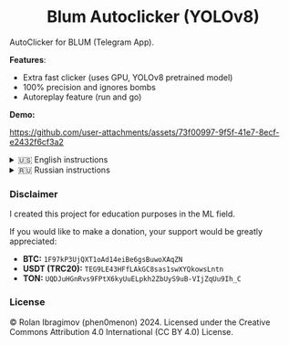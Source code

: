 <h1 align="center">Blum Autoclicker (YOLOv8)</h1>

AutoClicker for BLUM (Telegram App). 

**Features**:

- Extra fast clicker (uses GPU, YOLOv8 pretrained model)
- 100% precision and ignores bombs
- Autoreplay feature (run and go)


**Demo:**

https://github.com/user-attachments/assets/73f00997-9f5f-41e7-8ecf-e2432f6cf3a2


<details>
  <summary>🇺🇸 English instructions</summary>
  <br />

  **Works with the recent (14.07.2024) update.**

  ### Installation

  0. You will need Nvidia GPU to run this app since it uses CUDA cores to achieve fast speed.
  1. Download the repository (https://github.com/phen0menon/blum-autoclicker/releases)
  2. Install Python >= 3.8 (https://www.python.org/downloads/)
  3. Open the cmd or powershell in the project folder (blum-autoclicker).
  4. Install requirements (run in the cmd). Copy and paste the line, not the whole text!:
```
# Base requirements:
      
pip install -r requirements.txt

# PyTorch with CUDA enabled (required!):
      
pip install torch torchvision torchaudio --index-url https://download.pytorch.org/whl/cu118
```
  4. Run the process:
  ```
  python main.py
  ```
  5. Follow instructions given in the cmd

  ### Possible problems

  #### Autoreplay not working

  Try settings Dark mode in the Telegram.

  #### Other problems

  All problems may occur because of PyTorch installed without CUDA support. To fix that, run the following commands:
  ```
  # uninstall existing packages first
  pip uninstall torch torchvision torchaudio
  
  pip install torch torchvision torchaudio --index-url https://download.pytorch.org/whl/cu118
  ```
  
</details>

<details>
  <summary>🇷🇺 Russian instructions</summary>

  ### Установка:

0. Понадобится видеокарта от Nvidia (используем CUDA ядра, чтобы эффективно распознавать изображение)
1. Скачайте репозиторий (https://github.com/phen0menon/blum-autoclicker/releases)
2. Нужен Python >= 3.8 (https://www.python.org/downloads/)
3. Откройте cmd или powershell в папке проекта (blum-autoclicker)
4. Установка зависимостей (запустите в командной строке). Нужно скопировать именно строчки команд, не весь текст!:
```
# Общие зависимости проекта

pip install -r requirements.txt

# Пакеты, чтобы компьютерное зрение работало на GPU, а не на CPU

pip install torch torchvision torchaudio --index-url https://download.pytorch.org/whl/cu118
```
4. Запустить скрипт:
```
python main.py
```
5. Следовать инструкции :)

### Возможные проблемы

<details>
  <summary>Не работает автореплей</summary>

  Попробуйте установить темную тему в Telegram.
</details>

<details>
  <summary>Кликер медленно работает!</summary>

  Нужно переустановить PyTorch с CUDA:
  ```
  # uninstall existing packages first
  pip uninstall torch torchvision torchaudio
  
  pip install torch torchvision torchaudio --index-url https://download.pytorch.org/whl/cu118
  ```
</details>

<details>
  <summary>Вылазит какая-то ошибка!</summary>

  Попробовать переустановить PyTorch с CUDA:

  ```
  # uninstall existing packages first
  pip uninstall torch torchvision torchaudio
  
  pip install torch torchvision torchaudio --index-url https://download.pytorch.org/whl/cu118
  ```

  Если ошибка все еще есть - создавайте [issue](https://github.com/phen0menon/blum-autoclicker/issues) 
</details>
</details>

### Disclaimer

I created this project for education purposes in the ML field.

If you would like to make a donation, your support would be greatly appreciated:
- **BTC:** `1F97kP3UjQXT1oAd14eiBe6gsBuwoXAqZN` 
- **USDT (TRC20):** `TEG9LE43HFfLAkGC8sas1swXYQkowsLntn` 
- **TON:** `UQDJuHGnRvs9FPtX6kyUuELpkh2ZbUyS9uB-VIjZqUu9Ih_C`

### License

© Rolan Ibragimov (phen0menon) 2024. Licensed under the Creative Commons Attribution 4.0 International (CC BY 4.0) License.
